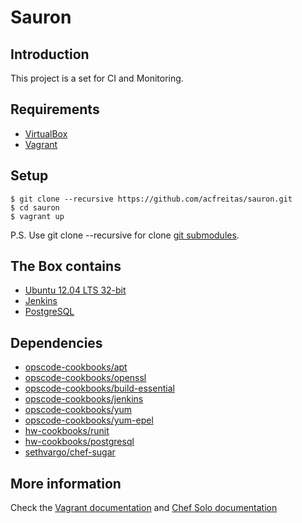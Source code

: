 Sauron
====

## Introduction

This project is a set for CI and Monitoring.

## Requirements

* [VirtualBox](https://www.virtualbox.org) 
* [Vagrant](http://vagrantup.com)

## Setup

    $ git clone --recursive https://github.com/acfreitas/sauron.git
    $ cd sauron
    $ vagrant up

P.S. Use git clone --recursive for clone [git submodules](http://git-scm.com/docs/git-submodule).

## The Box contains

- [Ubuntu 12.04 LTS 32-bit](https://atlas.hashicorp.com/hashicorp/boxes/precise32)
- [Jenkins](http://jenkins-ci.org/)
- [PostgreSQL](http://www.postgresql.org/)

## Dependencies

- [opscode-cookbooks/apt](https://github.com/opscode-cookbooks/apt)
- [opscode-cookbooks/openssl](https://github.com/opscode-cookbooks/openssl)
- [opscode-cookbooks/build-essential](https://github.com/opscode-cookbooks/build-essential)
- [opscode-cookbooks/jenkins](https://github.com/opscode-cookbooks/jenkins)
- [opscode-cookbooks/yum](https://github.com/opscode-cookbooks/yum)
- [opscode-cookbooks/yum-epel](https://github.com/opscode-cookbooks/yum-epel)
- [hw-cookbooks/runit](https://github.com/hw-cookbooks/runit)
- [hw-cookbooks/postgresql](https://github.com/hw-cookbooks/postgresql)
- [sethvargo/chef-sugar](https://github.com/sethvargo/chef-sugar)

## More information
Check the [Vagrant documentation](http://vagrantup.com/v1/docs/index.html) and [Chef Solo documentation](https://docs.chef.io/chef_solo.html)